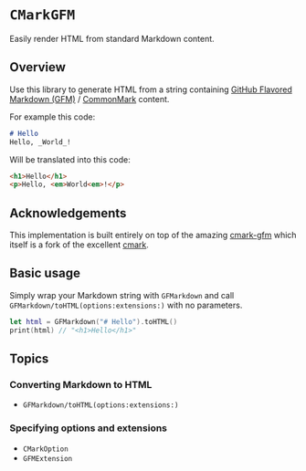 # ``CMarkGFM``

Easily render HTML from standard Markdown content.

## Overview

Use this library to generate HTML from a string containing [GitHub Flavored Markdown (GFM)](https://github.github.com/gfm/) / [CommonMark](https://commonmark.org) content.

For example this code:

```markdown
# Hello
Hello, _World_!
```

Will be translated into this code:

```html
<h1>Hello</h1>
<p>Hello, <em>World<em>!</p>
```

## Acknowledgements

This implementation is built entirely on top of the amazing [cmark-gfm](https://github.com/github/cmark-gfm) which itself is a fork of the excellent [cmark](https://github.com/commonmark/cmark).

## Basic usage

Simply wrap your Markdown string with ``GFMarkdown`` and call ``GFMarkdown/toHTML(options:extensions:)`` with no parameters.

```swift
let html = GFMarkdown("# Hello").toHTML()
print(html) // "<h1>Hello</h1>"
```

## Topics

### Converting Markdown to HTML

- ``GFMarkdown/toHTML(options:extensions:)``

### Specifying options and extensions

- ``CMarkOption``
- ``GFMExtension``
